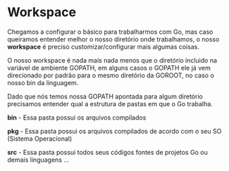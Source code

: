 # Workspace

Chegamos a configurar o básico para trabalharmos com Go, mas caso queiramos entender melhor o nosso diretório onde trabalhamos,
o nosso **workspace** é preciso customizar/configurar mais algumas coisas.

O nosso workspace é nada mais nada menos que o diretório incluido na variável de ambiente GOPATH, em alguns casos o GOPATH ele já
vem direcionado por padrão para o mesmo diretório da GOROOT, no caso o nosso bin da linguagem.

Dado que nós temos nossa GOPATH apontada para algum diretório precisamos entender qual a estrutura de pastas 
em que o Go trabalha.

**bin** - Essa pasta possui os arquivos compilados

**pkg** - Essa pasta possui os arquivos compilados de acordo com o seu SO (Sistema Operacional)

**src** - Essa pasta possui todos seus códigos fontes de projetos Go ou demais linguagens ...
